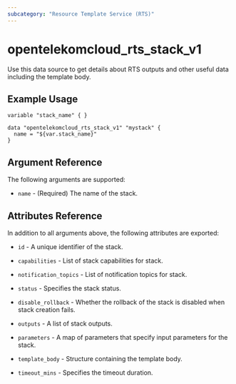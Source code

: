 ```yaml
---
subcategory: "Resource Template Service (RTS)"
---
```


# opentelekomcloud_rts_stack_v1

Use this data source to get details about RTS outputs and other useful data including the template body.

## Example Usage

```hcl
variable "stack_name" { }

data "opentelekomcloud_rts_stack_v1" "mystack" {
  name = "${var.stack_name}"  
}
```

## Argument Reference

The following arguments are supported:

* `name` - (Required) The name of the stack.

## Attributes Reference

In addition to all arguments above, the following attributes are exported:

* `id` - A unique identifier of the stack.

* `capabilities` - List of stack capabilities for stack.

* `notification_topics` - List of notification topics for stack.

* `status` - Specifies the stack status.

* `disable_rollback` - Whether the rollback of the stack is disabled when stack creation fails.

* `outputs` - A list of stack outputs.

* `parameters` - A map of parameters that specify input parameters for the stack.

* `template_body` - Structure containing the template body.

* `timeout_mins` - Specifies the timeout duration.
